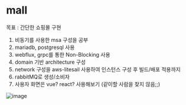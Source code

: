 # mall


목표 : 간단한 쇼핑몰 구현 
1. 비동기를 사용한 msa 구성을 공부
2. mariadb, postgresql 사용
3. webflux, grpc를 통한 Non-Blocking 사용
4. domain 기반 architecture 구성
5. network 구성을 aws-litesail 사용하여 인스턴스 구성 후 빌드/배포 적용까지
6. rabbitMQ로 생성/소비자 
7. 사용자 화면은 vue? react? 사용해보기 (같이할 사람을 찾지 않음;;)



![image](https://user-images.githubusercontent.com/25473606/128718298-906da2fb-86b4-4c12-8a3e-0e32cf5245dc.png)


